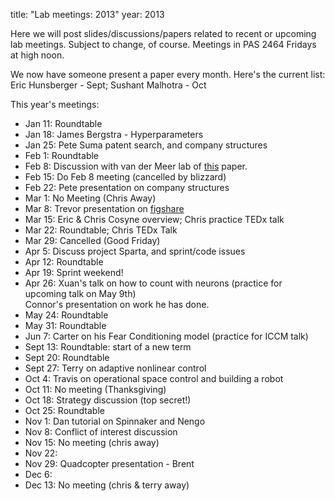 title: "Lab meetings: 2013"
year: 2013

Here we will post slides/discussions/papers related to recent or upcoming lab meetings.  Subject to change, of course.  Meetings in PAS 2464 Fridays at high noon.

We now have someone present a paper every month. Here's the current list: Eric Hunsberger  - Sept; Sushant Malhotra - Oct

This year's meetings:

- Jan 11: Roundtable
- Jan 18: James Bergstra - Hyperparameters
- Jan 25: Pete Suma patent search, and company structures 
- Feb 1: Roundtable
- Feb 8: Discussion with van der Meer lab of [this](http://ctnsrv.uwaterloo.ca/cnrglab/sites/ctnsrv.uwaterloo.ca.cnrglab/files/files/PNAS-2010-Van%20De%20Ville-18179-84.pdf) paper.
- Feb 15: Do Feb 8 meeting (cancelled by blizzard)
- Feb 22: Pete presentation on company structures
- Mar 1: No Meeting (Chris Away)
- Mar 8: Trevor presentation on <a href="http://figshare.com">figshare</a>
- Mar 15: Eric & Chris Cosyne overview;  Chris practice TEDx talk
- Mar 22: Roundtable; Chris TEDx Talk
- Mar 29: Cancelled (Good Friday)
- Apr 5: Discuss project Sparta, and sprint/code issues
- Apr 12: Roundtable
- Apr 19: Sprint weekend!
- Apr 26: Xuan's talk on how to count with neurons (practice for upcoming talk on May 9th)<br>
  Connor's presentation on work he has done.
- May 24: Roundtable
- May 31: Roundtable
- Jun 7: Carter on his Fear Conditioning model (practice for ICCM talk)
- Sept 13: Roundtable: start of a new term
- Sept 20: Roundtable
- Sept 27: Terry on adaptive nonlinear control
- Oct 4: Travis on operational space control and building a robot
- Oct 11: No meeting (Thanksgiving)
- Oct 18: Strategy discussion (top secret!)
- Oct 25: Roundtable
- Nov 1: Dan tutorial on Spinnaker and Nengo
- Nov 8: Conflict of interest discussion
- Nov 15: No meeting (chris away)
- Nov 22: 
- Nov 29: Quadcopter presentation - Brent
- Dec 6:
- Dec 13: No meeting (chris & terry away)
